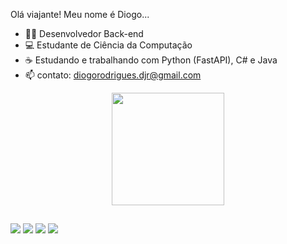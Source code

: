   Olá viajante! Meu nome é Diogo...

- 👨‍💻 Desenvolvedor Back-end 
- 💻 Estudante de Ciência da Computação
- ☕ Estudando e trabalhando com Python (FastAPI), C# e Java 
- 📫 contato: diogorodrigues.djr@gmail.com

<div align="center">
  <a href="https://github.com/diogodjr">
  <img height="180em" src="https://github-readme-stats.vercel.app/api?username=diogodjr&show_icons=true&theme=dark&include_all_commits=true&count_private=true"/>
</div>

##
<div> 
  <a href="https://instagram.com/diogodjr" target="_blank"><img src="https://img.shields.io/badge/-Instagram-%23E4405F?style=for-the-badge&logo=instagram&logoColor=white" target="_blank"></a>
 <a href="https://discord.com/channels/1034156393885863947/1034156393885863949" target="_blank"><img src="https://img.shields.io/badge/Discord-7289DA?style=for-the-badge&logo=discord&logoColor=white" target="_blank"></a> 
  <a href = "diogorodrigues.djr@gmail.com"><img src="https://img.shields.io/badge/Gmail-D14836?style=for-the-badge&logo=gmail&logoColor=white" target="_blank"></a>
  <a href="https://www.linkedin.com/in/diogorodrigues-2901/" target="_blank"><img src="https://img.shields.io/badge/-LinkedIn-%230077B5?style=for-the-badge&logo=linkedin&logoColor=white" target="_blank"></a> 
 
</div>
